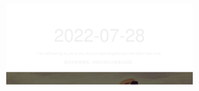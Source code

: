 <!-- [START DAILY SAYING] -->
<!-- Please keep comment here to allow auto update -->
<p align="center"><img src="assets/daily-saying/2022-07-28.svg"/></p>
<!-- [END DAILY SAYING] -->

<!-- <p align="center"><img alt="profile views" src="https://komarev.com/ghpvc/?username=bubkoo&color=brightgreen&style=flat-square&label=PROFILE+VIEWS" /></p> -->
